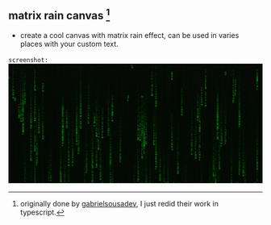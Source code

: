 ## matrix rain canvas [^1]
- create a cool canvas with matrix rain effect, can be used in varies places with your custom text.

`screenshot:`
![screenshot](https://raw.githubusercontent.com/Luhdo/matrix-rain-canvas/main/public/images/screenShot.png)

[^1]: originally done by [gabrielsousadev](https://github.com/gabrielsousadev), I just redid their work in typescript.
